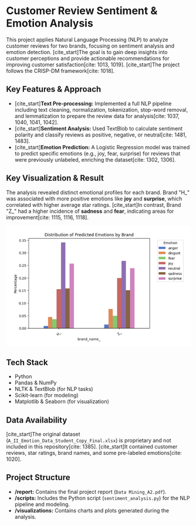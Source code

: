 # Customer Review Sentiment & Emotion Analysis

This project applies Natural Language Processing (NLP) to analyze customer reviews for two brands, focusing on sentiment analysis and emotion detection. [cite_start]The goal is to gain deep insights into customer perceptions and provide actionable recommendations for improving customer satisfaction[cite: 1013, 1019]. [cite_start]The project follows the CRISP-DM framework[cite: 1018].

## Key Features & Approach

* [cite_start]**Text Pre-processing:** Implemented a full NLP pipeline including text cleaning, normalization, tokenization, stop-word removal, and lemmatization to prepare the review data for analysis[cite: 1037, 1040, 1041, 1042].
* [cite_start]**Sentiment Analysis:** Used TextBlob to calculate sentiment polarity and classify reviews as positive, negative, or neutral[cite: 1481, 1483].
* [cite_start]**Emotion Prediction:** A Logistic Regression model was trained to predict specific emotions (e.g., joy, fear, surprise) for reviews that were previously unlabeled, enriching the dataset[cite: 1302, 1306].

## Key Visualization & Result

The analysis revealed distinct emotional profiles for each brand. Brand "H\_" was associated with more positive emotions like **joy** and **surprise**, which correlated with higher average star ratings. [cite_start]In contrast, Brand "Z\_" had a higher incidence of **sadness** and **fear**, indicating areas for improvement[cite: 1115, 1116, 1118].

![Emotion Distribution by Brand](visualizations/brand_emotion_distribution.png)

## Tech Stack
* Python
* Pandas & NumPy
* NLTK & TextBlob (for NLP tasks)
* Scikit-learn (for modeling)
* Matplotlib & Seaborn (for visualization)

## Data Availability
[cite_start]The original dataset (`A_II_Emotion_Data_Student_Copy_Final.xlsx`) is proprietary and not included in this repository[cite: 1385]. [cite_start]It contained customer reviews, star ratings, brand names, and some pre-labeled emotions[cite: 1020].

## Project Structure
-   **/report:** Contains the final project report (`Data Mining_A2.pdf`).
-   **/scripts:** Includes the Python script (`sentiment_analysis.py`) for the NLP pipeline and modeling.
-   **/visualizations:** Contains charts and plots generated during the analysis.
